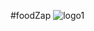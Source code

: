 #foodZap
![logo1](https://github.com/sanjaybaro/foodZap/assets/123923491/149d3c55-eb2e-4b01-b6fa-c117e60cf819)

